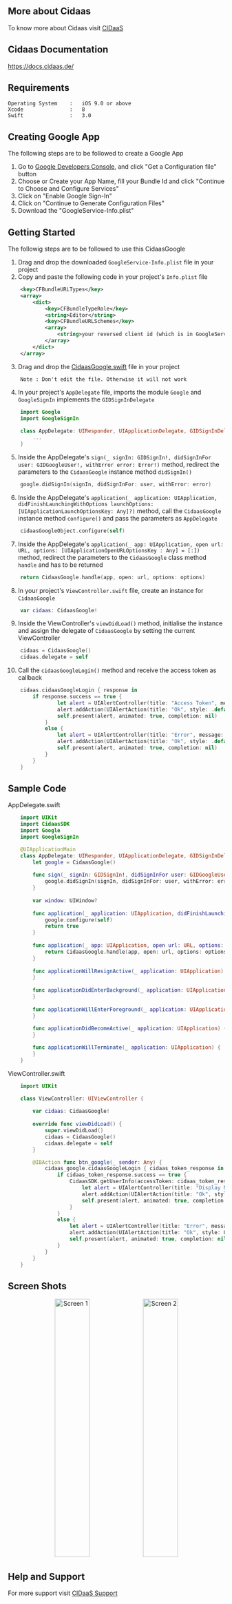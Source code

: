 ## More about Cidaas

To know more about Cidaas visit [CIDaaS](https://www.cidaas.com)

## Cidaas Documentation 

https://docs.cidaas.de/

## Requirements

    Operating System    :   iOS 9.0 or above
    Xcode               :   8
    Swift               :   3.0
    
## Creating Google App

The following steps are to be followed to create a Google App
1. Go to [Google Developers Console](https://developers.google.com/identity/sign-in/ios/start), and click "Get a Configuration file" button
2. Choose or Create your App Name, fill your Bundle Id and click "Continue to Choose and Configure Services"
3. Click on "Enable Google Sign-In"
4. Click on "Continue to Generate Configuration Files"
5. Download the "GoogleService-Info.plist"

## Getting Started

The followig steps are to be followed to use this CidaasGoogle
1. Drag and drop the downloaded `GoogleService-Info.plist` file in your project
2. Copy and paste the following code in your project's `Info.plist` file

```xml
    <key>CFBundleURLTypes</key>
    <array>
        <dict>
            <key>CFBundleTypeRole</key>
            <string>Editor</string>
            <key>CFBundleURLSchemes</key>
            <array>
                <string>your reversed client id (which is in GoogleService-Info.plist)</string>
            </array>
        </dict>
    </array>
```

3. Drag and drop the [CidaasGoogle.swift](https://github.com/Cidaas/cidaas-google-ios/blob/master/CidaasGoogle/CidaasGoogle.swift) file in your project

```
    Note : Don't edit the file. Otherwise it will not work
```
4. In your project's `AppDelegate` file, imports the module `Google` and `GoogleSignIn` implements the `GIDSignInDelegate`

```swift
    import Google
    import GoogleSignIn
    
    class AppDelegate: UIResponder, UIApplicationDelegate, GIDSignInDelegate {
        ...
    }
```

5. Inside the AppDelegate's `sign(_ signIn: GIDSignIn!, didSignInFor user: GIDGoogleUser!, withError error: Error!)` method, redirect the parameters to the `CidaasGoogle` instance method `didSignIn()`

```swift
    google.didSignIn(signIn, didSignInFor: user, withError: error)
```

6. Inside the AppDelegate's `application(_ application: UIApplication, didFinishLaunchingWithOptions launchOptions: [UIApplicationLaunchOptionsKey: Any]?)` method, call the `CidaasGoogle` instance method `configure()` and pass the parameters as `AppDelegate`

```swift
    cidaasGoogleObject.configure(self)
```

7. Inside the AppDelegate's `application(_ app: UIApplication, open url: URL, options: [UIApplicationOpenURLOptionsKey : Any] = [:])` method, redirect the parameters to the `CidaasGoogle` class method `handle` and has to be returned

```swift
    return CidaasGoogle.handle(app, open: url, options: options)
```

8. In your project's `ViewController.swift` file, create an instance for `CidaasGoogle`

```swift
    var cidaas: CidaasGoogle!
```

9. Inside the ViewController's `viewDidLoad()` method, initialise the instance and assign the delegate of `CidaasGoogle` by setting the current ViewController

```swift
    cidaas = CidaasGoogle()
    cidaas.delegate = self
```

10. Call the `cidaasGoogleLogin()` method and receive the access token as callback

```swift
    cidaas.cidaasGoogleLogin { response in
        if response.success == true {
                let alert = UIAlertController(title: "Access Token", message: response.accessToken, preferredStyle: .alert)
                alert.addAction(UIAlertAction(title: "Ok", style: .default))
                self.present(alert, animated: true, completion: nil)
            }
            else {
                let alert = UIAlertController(title: "Error", message: response.errorMessage, preferredStyle: .alert)
                alert.addAction(UIAlertAction(title: "Ok", style: .default))
                self.present(alert, animated: true, completion: nil)
            }
        }
    }
```

## Sample Code

AppDelegate.swift

```swift
    import UIKit
    import CidaasSDK
    import Google
    import GoogleSignIn

    @UIApplicationMain
    class AppDelegate: UIResponder, UIApplicationDelegate, GIDSignInDelegate {
        let google = CidaasGoogle() 
    
        func sign(_ signIn: GIDSignIn!, didSignInFor user: GIDGoogleUser!, withError error: Error!) {
            google.didSignIn(signIn, didSignInFor: user, withError: error)
        }
        
        var window: UIWindow? 
    
        func application(_ application: UIApplication, didFinishLaunchingWithOptions launchOptions:     [UIApplicationLaunchOptionsKey: Any]?) -> Bool {
            google.configure(self)
            return true
        }
        
        func application(_ app: UIApplication, open url: URL, options: [UIApplicationOpenURLOptionsKey : Any] = [:]) -> Bool {
            return CidaasGoogle.handle(app, open: url, options: options)
        }
    
        func applicationWillResignActive(_ application: UIApplication) {
        }
    
        func applicationDidEnterBackground(_ application: UIApplication) {
        }
    
        func applicationWillEnterForeground(_ application: UIApplication) {
        }
    
        func applicationDidBecomeActive(_ application: UIApplication) {
        }

        func applicationWillTerminate(_ application: UIApplication) {
        }   
    }
```

ViewController.swift

```swift
    import UIKit

    class ViewController: UIViewController {
    
        var cidaas: CidaasGoogle!
    
        override func viewDidLoad() {
            super.viewDidLoad()
            cidaas = CidaasGoogle()
            cidaas.delegate = self
        }

        @IBAction func btn_google(_ sender: Any) {
            cidaas_google.cidaasGoogleLogin { cidaas_token_response in
                if cidaas_token_response.success == true {
                    CidaasSDK.getUserInfo(accessToken: cidaas_token_response.accessToken!) { cidaas_user_info_response in
                        let alert = UIAlertController(title: "Display Name", message: cidaas_user_info_response.displayName, preferredStyle: UIAlertControllerStyle.alert)
                        alert.addAction(UIAlertAction(title: "Ok", style: UIAlertActionStyle.default))
                        self.present(alert, animated: true, completion: nil)
                    }
                }
                else {
                    let alert = UIAlertController(title: "Error", message: cidaas_token_response.errorMessage, preferredStyle: UIAlertControllerStyle.alert)
                    alert.addAction(UIAlertAction(title: "Ok", style: UIAlertActionStyle.default))
                    self.present(alert, animated: true, completion: nil)
                }
            }
        }
    }
```

## Screen Shots

<p align="center">

<img src = "https://user-images.githubusercontent.com/26590601/27249732-ed556f96-5339-11e7-8866-01eb216be918.PNG" alt="Screen 1" style="width:40%" height="600">

<img src = "https://user-images.githubusercontent.com/26590601/27729208-8e68d43c-5da2-11e7-850e-366453fb946a.png" alt="Screen 2" style="width:40%" height="600">

</p>

## Help and Support

For more support visit [CIDaaS Support](http://support.cidaas.com/en/support/home)
